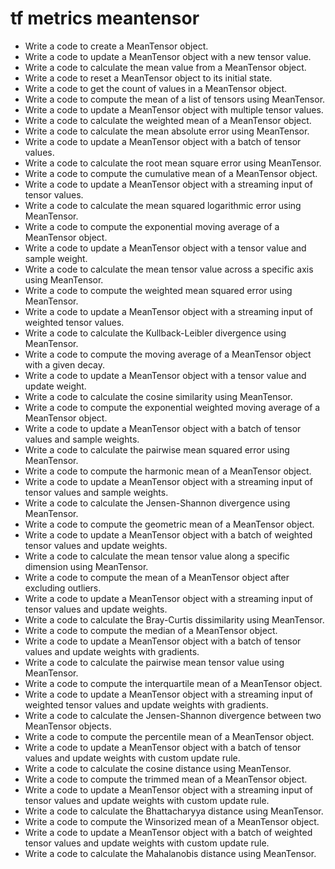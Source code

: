 # tf metrics meantensor

- Write a code to create a MeanTensor object.
- Write a code to update a MeanTensor object with a new tensor value.
- Write a code to calculate the mean value from a MeanTensor object.
- Write a code to reset a MeanTensor object to its initial state.
- Write a code to get the count of values in a MeanTensor object.
- Write a code to compute the mean of a list of tensors using MeanTensor.
- Write a code to update a MeanTensor object with multiple tensor values.
- Write a code to calculate the weighted mean of a MeanTensor object.
- Write a code to calculate the mean absolute error using MeanTensor.
- Write a code to update a MeanTensor object with a batch of tensor values.
- Write a code to calculate the root mean square error using MeanTensor.
- Write a code to compute the cumulative mean of a MeanTensor object.
- Write a code to update a MeanTensor object with a streaming input of tensor values.
- Write a code to calculate the mean squared logarithmic error using MeanTensor.
- Write a code to compute the exponential moving average of a MeanTensor object.
- Write a code to update a MeanTensor object with a tensor value and sample weight.
- Write a code to calculate the mean tensor value across a specific axis using MeanTensor.
- Write a code to compute the weighted mean squared error using MeanTensor.
- Write a code to update a MeanTensor object with a streaming input of weighted tensor values.
- Write a code to calculate the Kullback-Leibler divergence using MeanTensor.
- Write a code to compute the moving average of a MeanTensor object with a given decay.
- Write a code to update a MeanTensor object with a tensor value and update weight.
- Write a code to calculate the cosine similarity using MeanTensor.
- Write a code to compute the exponential weighted moving average of a MeanTensor object.
- Write a code to update a MeanTensor object with a batch of tensor values and sample weights.
- Write a code to calculate the pairwise mean squared error using MeanTensor.
- Write a code to compute the harmonic mean of a MeanTensor object.
- Write a code to update a MeanTensor object with a streaming input of tensor values and sample weights.
- Write a code to calculate the Jensen-Shannon divergence using MeanTensor.
- Write a code to compute the geometric mean of a MeanTensor object.
- Write a code to update a MeanTensor object with a batch of weighted tensor values and update weights.
- Write a code to calculate the mean tensor value along a specific dimension using MeanTensor.
- Write a code to compute the mean of a MeanTensor object after excluding outliers.
- Write a code to update a MeanTensor object with a streaming input of tensor values and update weights.
- Write a code to calculate the Bray-Curtis dissimilarity using MeanTensor.
- Write a code to compute the median of a MeanTensor object.
- Write a code to update a MeanTensor object with a batch of tensor values and update weights with gradients.
- Write a code to calculate the pairwise mean tensor value using MeanTensor.
- Write a code to compute the interquartile mean of a MeanTensor object.
- Write a code to update a MeanTensor object with a streaming input of weighted tensor values and update weights with gradients.
- Write a code to calculate the Jensen-Shannon divergence between two MeanTensor objects.
- Write a code to compute the percentile mean of a MeanTensor object.
- Write a code to update a MeanTensor object with a batch of tensor values and update weights with custom update rule.
- Write a code to calculate the cosine distance using MeanTensor.
- Write a code to compute the trimmed mean of a MeanTensor object.
- Write a code to update a MeanTensor object with a streaming input of tensor values and update weights with custom update rule.
- Write a code to calculate the Bhattacharyya distance using MeanTensor.
- Write a code to compute the Winsorized mean of a MeanTensor object.
- Write a code to update a MeanTensor object with a batch of weighted tensor values and update weights with custom update rule.
- Write a code to calculate the Mahalanobis distance using MeanTensor.
